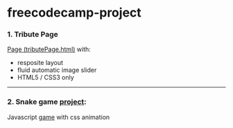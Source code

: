﻿# freecodecamp-project
### 1. Tribute Page

  [Page (tributePage.html)](https://ynataly.github.io/freecodecamp-project/tributePage.html) with:
* resposite layout
* fluid automatic image slider
* HTML5 / CSS3 only 
       
       
----------
  
  
### 2. Snake game [project](https://github.com/YNataly/SnakeGame):
  Javascript [game](https://ynataly.github.io/SnakeGame/snake.html) with css animation
